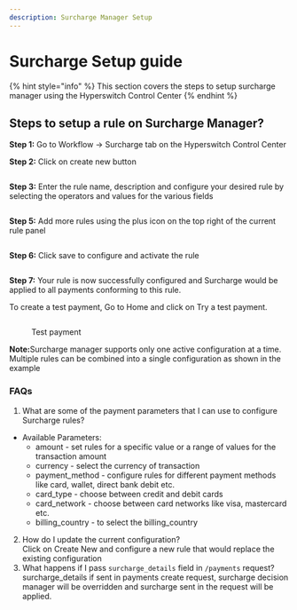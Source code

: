 ```yaml
---
description: Surcharge Manager Setup
---
```


# Surcharge Setup guide

{% hint style="info" %}
This section covers the steps to setup surcharge manager using the Hyperswitch Control Center
{% endhint %}

## Steps to setup a rule on Surcharge Manager?

**Step 1:** Go to Workflow -> Surcharge tab on the Hyperswitch Control Center

**Step 2:** Click on create new button&#x20;

<figure><img src="../../../.gitbook/assets/Screenshot 2024-03-04 at 6.49.56 PM.png" alt=""><figcaption></figcaption></figure>

**Step 3:** Enter the rule name, description and configure your desired rule by selecting the operators and values for the various fields&#x20;

<figure><img src="../../../.gitbook/assets/Screenshot 2024-03-04 at 5.42.22 PM (1).png" alt=""><figcaption></figcaption></figure>

**Step 5:** Add more rules using the plus icon on the top right of the current rule panel&#x20;

<figure><img src="../../../.gitbook/assets/Screenshot 2024-03-04 at 6.38.04 PM.png" alt=""><figcaption></figcaption></figure>

**Step 6:** Click save to configure and activate the rule&#x20;

<figure><img src="../../../.gitbook/assets/Screenshot 2024-04-15 at 1.38.07 PM.png" alt=""><figcaption></figcaption></figure>

**Step 7:** Your rule is now successfully configured and Surcharge would be applied to all payments conforming to this rule.&#x20;

To create a test payment, Go to Home and click on Try a test payment.

<figure><img src="../../../.gitbook/assets/Screenshot 2024-07-02 at 1.04.09 PM.png" alt=""><figcaption><p>Test payment</p></figcaption></figure>

**Note:**&#x53;urcharge manager supports only one active configuration at a time. Multiple rules can be combined into a single configuration as shown in the example

### FAQs

1. What are some of the payment parameters that I can use to configure Surcharge rules?

* Available Parameters:
  * amount - set rules for a specific value or a range of values for the transaction amount
  * currency - select the currency of transaction
  * payment\_method - configure rules for different payment methods like card, wallet, direct bank debit etc.
  * card\_type - choose between credit and debit cards
  * card\_network - choose between card networks like visa, mastercard etc.
  * billing\_country - to select the billing\_country

2. How do I update the current configuration?\
   Click on Create New and configure a new rule that would replace the existing configuration
3. What happens if I pass `surcharge_details`  field in `/payments` request?\
   surcharge\_details if sent in payments create request, surcharge decision manager will be overridden and surcharge sent in the request will be applied.
